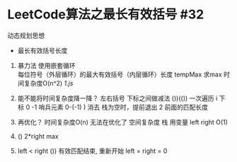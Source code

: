 # LeetCode算法之最长有效括号 #32
  动态规划思想
- 最长有效括号长度
1. 暴力法
使用嵌套循环  
每位符号（外层循环）的最大有效括号（内层循环）长度 tempMax
求max
时间复杂度O(n^2)
*1.js*

2. 能不能将时间复杂度降一降？
左右括号  下标之间做减法
())(())
一次遍历  i 下标 0 
-1 哨兵元素  0-(-1)
) 消去  栈为空时，提前退出   2 前面的匹配长度

3. 再优化？
时间复杂度O(n)  无法在优化了
空间复杂度  栈
用变量  left right  O(1)
  1. ()  2*right  max
  2. left < right  ())  有效匹配结束,   重新开始 left = right = 0
